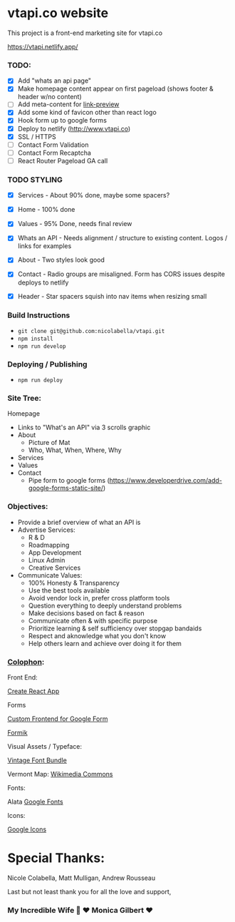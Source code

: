 # vtapi.co website

This project is a front-end marketing site for vtapi.co

https://vtapi.netlify.app/

### TODO:
- [x] Add "whats an api page"
- [x] Make homepage content appear on first pageload (shows footer & header w/no content)
- [ ] Add meta-content for [link-preview](https://andrejgajdos.com/how-to-create-a-link-preview/)
- [X] Add some kind of favicon other than react logo
- [X] Hook form up to google forms
- [X] Deploy to netlify (http://www.vtapi.co)
- [X] SSL / HTTPS
- [ ] Contact Form Validation
- [ ] Contact Form Recaptcha
- [ ] React Router Pageload GA call

### TODO STYLING
- [X] Services - About 90% done, maybe some spacers?
- [X] Home - 100% done
- [X] Values - 95% Done, needs final review
- [X] Whats an API - Needs alignment / structure to existing content. Logos / links for examples
- [X] About - Two styles look good
- [X] Contact - Radio groups are misaligned. Form has CORS issues despite deploys to netlify
- [X] Header - Star spacers squish into nav items when resizing small



### Build Instructions

 * `git clone git@github.com:nicolabella/vtapi.git`
 * `npm install`
 * `npm run develop`

### Deploying / Publishing
 * `npm run deploy`

### Site Tree:

Homepage
  - Links to "What's an API" via 3 scrolls graphic
  - About
    - Picture of Mat
    - Who, What, When, Where, Why
  - Services
  - Values
  - Contact
    - Pipe form to google forms (https://www.developerdrive.com/add-google-forms-static-site/)

### Objectives:
 - Provide a brief overview of what an API is
 - Advertise Services:
   - R & D
   - Roadmapping
   - App Development
   - Linux Admin
   - Creative Services
 - Communicate Values:
   - 100% Honesty & Transparency
   - Use the best tools available
   - Avoid vendor lock in, prefer cross platform tools
   - Question everything to deeply understand problems
   - Make decisions based on fact & reason
   - Communicate often & with specific purpose
   - Prioritize learning & self sufficiency over stopgap bandaids
   - Respect and aknowledge what you don't know
   - Help others learn and achieve over doing it for them

### [Colophon](https://en.wikipedia.org/wiki/Colophon_(publishing)):

Front End:

[Create React App](https://github.com/facebook/create-react-app)

Forms

[Custom Frontend for Google Form](https://dev.to/utkarshdhiman48/custom-frontend-for-google-form-456l)

[Formik](https://formik.org/docs/overview)

Visual Assets / Typeface:

[Vintage Font Bundle](https://www.heritagetype.com/products/vintage-font-bundle?_pos=2&_sid=f8860d6bb&_ss=r)

Vermont Map:
[Wikimedia Commons](https://commons.wikimedia.org/wiki/File:USA_Vermont_location_map.svg)

Fonts:

Alata [Google Fonts](https://fonts.google.com/specimen/Alata)

Icons:

[Google Icons](https://fonts.google.com/icons)

# Special Thanks:

Nicole Colabella, Matt Mulligan, Andrew Rousseau

Last but not least thank you for all the love and support,

### My Incredible Wife 💍 ❤️ Monica Gilbert ❤️
